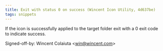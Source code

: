 ```yaml
---
title: Exit with status 0 on success (Wincent Icon Utility, 4d637be)
tags: snippets
---
```


If the icon is successfully applied to the target folder exit with a 0 exit code to indicate success.

Signed-off-by: Wincent Colaiuta &lt;win@wincent.com&gt;
